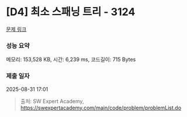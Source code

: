 # [D4] 최소 스패닝 트리 - 3124 

[문제 링크](https://swexpertacademy.com/main/code/problem/problemDetail.do?contestProbId=AV_mSnmKUckDFAWb) 

### 성능 요약

메모리: 153,528 KB, 시간: 6,239 ms, 코드길이: 715 Bytes

### 제출 일자

2025-08-31 17:01



> 출처: SW Expert Academy, https://swexpertacademy.com/main/code/problem/problemList.do
